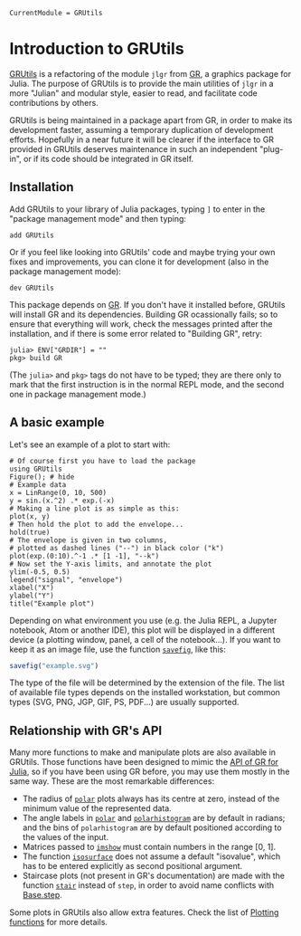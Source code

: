 ```@meta
CurrentModule = GRUtils
```
# Introduction to GRUtils

[GRUtils](https://github.com/heliosdrm/GRUtils.jl) is a refactoring of the module `jlgr` from [GR](https://github.com/jheinen/GR.jl), a graphics package for Julia. The purpose of GRUtils is to provide the main utilities of `jlgr` in a more "Julian" and modular style, easier to read, and facilitate code contributions by others.

GRUtils is being maintained in a package apart from GR, in order to make its development faster, assuming a temporary duplication of development efforts. Hopefully in a near future it will be clearer if the interface to GR provided in GRUtils deserves maintenance in such an independent "plug-in", or if its code should be integrated in GR itself.

## Installation

Add GRUtils to your library of Julia packages, typing `]` to enter in the "package management mode" and then typing:

```julia-repl
add GRUtils
```

Or if you feel like looking into GRUtils' code and maybe trying your own fixes and improvements, you can clone it for development (also in the package management mode):

```julia-repl
dev GRUtils
```

This package depends on [GR](https://github.com/jheinen/GR.jl). If you don't have it installed before, GRUtils will install GR and its dependencies. Building GR ocassionally fails; so to ensure that everything will work, check the messages printed after the installation, and if there is some error related to "Building GR", retry:

```julia-repl
julia> ENV["GRDIR"] = ""
pkg> build GR
```

(The `julia>` and `pkg>` tags do not have to be typed; they are there only to mark that the first instruction is in the normal REPL mode, and the second one in package management mode.)

## A basic example

Let's see an example of a plot to start with:

```@example plot
# Of course first you have to load the package
using GRUtils
Figure(); # hide
# Example data
x = LinRange(0, 10, 500)
y = sin.(x.^2) .* exp.(-x)
# Making a line plot is as simple as this:
plot(x, y)
# Then hold the plot to add the envelope...
hold(true)
# The envelope is given in two columns,
# plotted as dashed lines ("--") in black color ("k")
plot(exp.(0:10).^-1 .* [1 -1], "--k")
# Now set the Y-axis limits, and annotate the plot
ylim(-0.5, 0.5)
legend("signal", "envelope")
xlabel("X")
ylabel("Y")
title("Example plot")
```

Depending on what environment you use (e.g. the Julia REPL, a Jupyter notebook, Atom or another IDE), this plot will be displayed in a different device (a plotting window, panel, a cell of the notebook...). If you want to keep it as an image file, use the function [`savefig`](@ref), like this:

```julia
savefig("example.svg")
```

The type of the file will be determined by the extension of the file. The list of available file types depends on the installed workstation, but common types (SVG, PNG, JGP, GIF, PS, PDF...) are usually supported.

## Relationship with GR's API

Many more functions to make and manipulate plots are also available in GRUtils. Those functions have been designed to mimic the [API of GR for Julia](https://gr-framework.org/julia-jlgr.html), so if you have been using GR before, you may use them mostly in the same way. These are the most remarkable differences:

* The radius of [`polar`](@ref) plots always has its centre at zero, instead of the minimum value of the represented data.
* The angle labels in [`polar`](@ref) and [`polarhistogram`](@ref) are by default in radians; and the bins of `polarhistogram` are by default positioned according to the values of the input.
* Matrices passed to [`imshow`](@ref) must contain numbers in the range [0, 1].
* The function [`isosurface`](@ref) does not assume a default "isovalue", which has to be entered explicitly as second positional argument.
* Staircase plots (not present in GR's documentation) are made with the function [`stair`](@ref) instead of `step`, in order to avoid name conflicts with [Base.step](https://docs.julialang.org/en/latest/base/collections/#Base.step).

Some plots in GRUtils also allow extra features. Check the list of [Plotting functions](@ref) for more details.
